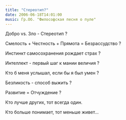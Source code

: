 ```yaml
---
title: "Стереотип?"
date: 2006-06-18T14:01:00
music: Гр.Об. "Философская песня о пуле"
---
```


Добро vs. Зло - Стереотип ?

Смелость + Честность + Прямота = Безрассудство ?

Инстинкт самосохранения рождает страх ?

Интеллект - первый шаг к мании величия ?

Кто б меня услышал, если бы я был умен ?

Безликость - способ выжить ?

Развитие = Отчуждение ?

Кто лучше других, тот всегда один.

Кто больше понимает, тот меньше живет...

